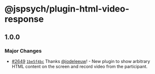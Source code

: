 # @jspsych/plugin-html-video-response

## 1.0.0

### Major Changes

- [#2649](https://github.com/jspsych/jsPsych/pull/2649) [`1be5f4bc`](https://github.com/jspsych/jsPsych/commit/1be5f4bc8c5b069de20b99c345311e661c0c188d) Thanks [@jodeleeuw](https://github.com/jodeleeuw)! - New plugin to show arbitrary HTML content on the screen and record video from the participant.

